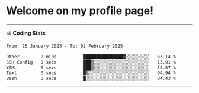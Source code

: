 # Welcome on my profile page!
<!-- print(("dralla"[::-1]+"s").capitalize()) -->

<!-- ---
👨🏻‍💻 **Busy With**
* Learning new Skills.
* Building small Projects.
* Being helpful. -->

---
📊 **Coding Stats**
<!--START_SECTION:waka-->

```txt
From: 26 January 2025 - To: 02 February 2025

Other        2 mins          ███████████████▓░░░░░░░░░   63.14 %
SSH Config   0 secs          ███▒░░░░░░░░░░░░░░░░░░░░░   13.91 %
YAML         0 secs          ███▒░░░░░░░░░░░░░░░░░░░░░   13.57 %
Text         0 secs          █▒░░░░░░░░░░░░░░░░░░░░░░░   04.94 %
Bash         0 secs          █░░░░░░░░░░░░░░░░░░░░░░░░   04.43 %
```

<!--END_SECTION:waka-->
---
